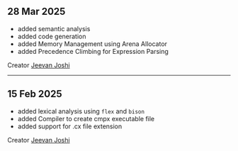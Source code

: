 
## 28 Mar 2025
- added semantic analysis
- added code generation
- added Memory Management using Arena Allocator
- added Precedence Climbing for Expression Parsing

Creator [Jeevan Joshi](https://github.com/jeevanjoshi4434)

---

## 15 Feb 2025

- added lexical analysis using `flex` and `bison` 
- added Compiler to create cmpx executable file
- added support for .cx file extension

Creator [Jeevan Joshi](https://github.com/jeevanjoshi4434)
